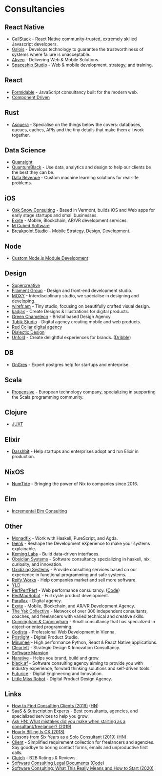# Consultancies

## React Native

* [CallStack](https://callstack.com/) - React Native community-trusted, extremely skilled Javascript developers.
* [Galois](https://galois.com/) - Develops technology to guarantee the trustworthiness of systems where failure is unacceptable.
* [Akveo](https://www.akveo.com/) - Delivering Web & Mobile Solutions.
* [Spaceship Studio](https://spaceship.studio/) - Web & mobile development, strategy, and training.

## React

* [Formidable](https://formidable.com/) - JavaScript consultancy built for the modern web.
* [Component Driven](https://component-driven.io/)

## Rust

* [Asquera](https://asquera.de/) - Specialise on the things below the covers: databases, queues, caches, APIs and the tiny details that make them all work together.

## Data Science

* [Quansight](https://www.quansight.com/consulting)
* [QuantumBlack](https://www.quantumblack.com/) - Use data, analytics and design to help our clients be the best they can be.
* [Data Revenue](https://datarevenue.com/) - Custom machine learning solutions for real-life problems.

## iOS

* [Oak Snow Consulting](http://oaksnow.com/) - Based in Vermont, builds iOS and Web apps for early stage startups and small businesses.
* [Exyte](https://exyte.com/) - Mobile,  Blockchain,  AR/VR development services.
* [M Cubed Software](https://www.mcubedsw.com/)
* [Breakpoint Studio](https://breakpointstudio.com/) - Mobile Strategy, Design, Development.

## Node

* [Custom Node.js Module Development](http://cryto.net/~joepie91/custom-module-development.html)

## Design

* [Supercreative](https://supercreative.design/)
* [Filament Group](https://www.filamentgroup.com/) - Design and front-end development studio.
* [MOXY](https://moxy.studio/about) - Interdisciplinary studio, we specialise in designing and developing.
* [wirefr.am](http://wirefr.am/) - Tiny studio, focusing on beautifully crafted visual design.
* [kadjax](https://www.kajdax.de/) - Create Designs & Illustrations for digital products.
* [Green Chameleon](https://www.craftedbygc.com/) - Bristol based Design Agency.
* [Tubik Studio](https://tubikstudio.com/) - Digital agency creating mobile and web products.
* [Red Collar digital agency](https://redcollar.digital/)
* [Dialectic Design](https://dialectic.design/)
* [Unfold](https://unfold.co/) - Create delightful experiences for brands. \([Dribble](https://dribbble.com/unfold)\)

## DB

* [OnGres](https://www.ongres.com/) - Expert postgres help for startups and enterprise.

## Scala

* [Propensive](https://propensive.com/) - European technology company, specializing in supporting the Scala programming community.

## Clojure

* [JUXT](https://juxt.pro/index.html)

## Elixir

* [Dasshbit](https://dashbit.co/) - Help startups and enterprises adopt and run Elixir in production.

## NixOS

* [NumTide](https://numtide.com/) - Bringing the power of Nix to companies since 2016.

## Elm

* [Incremental Elm Consulting](https://incrementalelm.com/)

## Other

* [Monadfix](https://monadfix.com/) - Work with Haskell, PureScript, and Agda.
* [feenk](https://feenk.com/) - Reshape the Development eXperience to make your systems explainable.
* [Keming Labs](https://keminglabs.com/) - Build data-driven interfaces.
* [Obsidian Systems](https://obsidian.systems/) - Software consultancy specializing in haskell, nix, curiosity, and innovation.
* [Oxidizing Systems](https://oxidizing.io/) - Provide consulting services based on our experience in functional programming and safe systems.
* [Reify Works](https://www.reifyworks.com/) - Help companies market and sell more software.
* [YLD](https://www.yld.io/)
* [PerfPerfPerf](https://3perf.com/) - Web performance consultancy. \([Code](https://github.com/3perf/website)\)
* [RedMadRobot](https://www.redmadrobot.com/) - Full cycle product development.
* [Parallax](https://parall.ax/) - Digital agency.
* [Exyte](https://exyte.com/) - Mobile, Blockchain, and AR/VR Development Agency.
* [The Yak Collective](https://www.yakcollective.org/) - Network of over 300 independent consultants, coaches, and freelancers with varied technical and creative skills.
* [Cunningham & Cunningham](http://c2.com/) - Small consultancy that has specialized in object-oriented programming.
* [Codista](https://www.codista.com/en/) - Professional Web Development in Vienna.
* [Postlight](https://postlight.com/) - Digital Product Studio.
* [Mirumee](https://mirumee.com/) - High performance Python, React & React Native applications.
* [Clearleft](https://clearleft.com/) - Strategic Design & Innovation Consultancy.
* [Software Mansion](https://swmansion.com/)
* [Narative](https://www.narative.co/) - Helps you brand, build and grow.
* [black.af](https://black.af/) - Software consulting agency aiming to provide you with industry experience, forward thinking solutions and self-driven tools.
* [Futurice](https://futurice.com/) - Digital Engineering and Innovation.
* [Little Miss Robot](https://littlemissrobot.com/) - Digital Product Design Agency.

## Links

* [How to Find Consulting Clients \(2019\)](https://chrisachard.com/how-to-find-consulting-clients) \([HN](https://news.ycombinator.com/item?id=21473265)\)
* [SaaS & Subscription Experts](https://baremetrics.com/experts) - Best consultants, agencies, and specialized services to help you grow.
* [Ask HN: What mistakes did you make when starting as a consultant/freelancer? \(2019\)](https://news.ycombinator.com/item?id=21728436)
* [Hourly Billing Is OK \(2018\)](https://peterlyons.com/problog/2018/01/hourly-billing-is-ok/)
* [Lessons from Six Years as a Solo Consultant \(2019\)](https://www.embeddeduse.com/2019/06/26/lessons-from-six-years-as-a-solo-consultant/) \([HN](https://news.ycombinator.com/item?id=21954581)\)
* [Client](https://www.toclient.com/) - Simplified requirement collection for freelancers and agencies. Say goodbye to boring contact forms, emails and unproductive first calls.
* [Clutch](https://clutch.co/) - B2B Ratings & Reviews.
* [Software Consulting Legal Documents](https://numtide.github.io/software-consulting-documents/) \([Code](https://github.com/numtide/software-consulting-documents)\)
* [Software Consulting: What This Really Means and How to Start \(2020\)](https://daedtech.com/software-consulting/)


